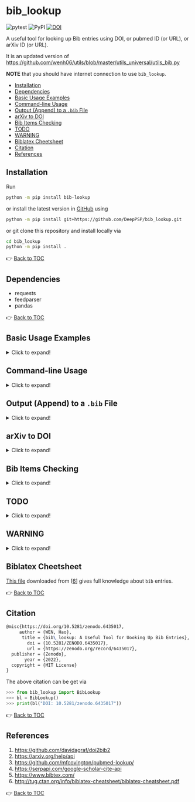 # bib_lookup

![pytest](https://github.com/DeepPSP/bib_lookup/actions/workflows/run-pytest.yml/badge.svg)
![PyPI](https://img.shields.io/pypi/v/bib_lookup?style=flat-square)
[![DOI](https://zenodo.org/badge/476130336.svg)](https://zenodo.org/badge/latestdoi/476130336)

A useful tool for looking up Bib entries using DOI, or pubmed ID (or URL), or arXiv ID (or URL).

It is an updated version of
https://github.com/wenh06/utils/blob/master/utils_universal/utils_bib.py

**NOTE** that you should have internet connection to use `bib_lookup`.


<!-- toc -->

- [Installation](#installation)
- [Dependencies](#dependencies)
- [Basic Usage Examples](#basic-usage-examples)
- [Command-line Usage](#command-line-usage)
- [Output (Append) to a `.bib` File](#append-to-file)
- [arXiv to DOI](#arxiv-to-doi)
- [Bib Items Checking](#bib-items-checking)
- [TODO](#todo)
- [WARNING](#warning)
- [Biblatex Cheetsheet](#biblatex-cheetsheet)
- [Citation](#citation)
- [References](#references)

<!-- tocstop -->


## Installation
Run
```bash
python -m pip install bib-lookup
```
or install the latest version in [GitHub](https://github.com/DeepPSP/bib_lookup/) using
```bash
python -m pip install git+https://github.com/DeepPSP/bib_lookup.git
```
or git clone this repository and install locally via
```bash
cd bib_lookup
python -m pip install .
```

:point_right: [Back to TOC](#bib_lookup)

## Dependencies
- requests
- feedparser
- pandas

:point_right: [Back to TOC](#bib_lookup)

## Basic Usage Examples

<details>
<summary>Click to expand!</summary>

```python
>>> from bib_lookup import BibLookup
>>> bl = BibLookup(align="middle")
>>> print(bl("1707.07183"))
@article{wen2017_1707.07183v2,
   author = {Hao Wen and Chunhui Liu},
    title = {Counting Multiplicities in a Hypersurface over a Number Field},
  journal = {arXiv preprint arXiv:1707.07183v2},
     year = {2017},
    month = {7},
}
>>> print(bl("10.1109/CVPR.2016.90"))
@inproceedings{He_2016,
     author = {Kaiming He and Xiangyu Zhang and Shaoqing Ren and Jian Sun},
      title = {Deep Residual Learning for Image Recognition},
  booktitle = {2016 {IEEE} Conference on Computer Vision and Pattern Recognition ({CVPR})},
        doi = {10.1109/cvpr.2016.90},
       year = {2016},
      month = {6},
  publisher = {{IEEE}},
}
>>> print(bl("10.23919/cinc53138.2021.9662801", align="left-middle"))
@inproceedings{Wen_2021,
  author    = {Hao Wen and Jingsu Kang},
  title     = {Hybrid Arrhythmia Detection on Varying-Dimensional Electrocardiography: Combining Deep Neural Networks and Clinical Rules},
  booktitle = {2021 Computing in Cardiology ({CinC})},
  doi       = {10.23919/cinc53138.2021.9662801},
  year      = {2021},
  month     = {9},
  publisher = {{IEEE}},
}
```

:point_right: [Back to TOC](#bib_lookup)

</details>

## Command-line Usage

<details>
<summary>Click to expand!</summary>

After installation, one can use `bib-lookup` in the command line:
```bash
bib-lookup 10.1109/CVPR.2016.90 10.23919/cinc53138.2021.9662801 --ignore-fields url doi -i path/to/input.txt -o path/to/output.bib
```

:point_right: [Back to TOC](#bib_lookup)

</details>

## <a name="append-to-file"></a> Output (Append) to a `.bib` File

<details>
<summary>Click to expand!</summary>

Each time a bib item is successfully found, it will be cached. One can call the `save` function to write the cached bib items to a `.bib` file, in the append mode.
```python
>>> from bib_lookup import BibLookup
>>> bl = BibLookup()
>>> bl(["10.1109/CVPR.2016.90", "10.23919/cinc53138.2021.9662801", "DOI: 10.1142/S1005386718000305"]);
>>> len(bl)
3
>>> bl[0]
'10.1109/CVPR.2016.90'
>>> bl.save([0, 2], "path/to/some/file.bib")  # save bib item corr. to "10.1109/CVPR.2016.90" and "DOI: 10.1142/S1005386718000305"
>>> len(bl)
1
>>> bl.pop(0)  # remove the bib item corr. "10.23919/cinc53138.2021.9662801", equivalent to `bl.pop("10.23919/cinc53138.2021.9662801")`
>>> len(bl)
0
```

:point_right: [Back to TOC](#bib_lookup)

</details>


## arXiv to DOI

<details>
<summary>Click to expand!</summary>

From 2022.2.17, new arXiv articles are automatically assigned DOIs (old ones in progress). If one prefers DOI citation to arXiv citation then
```python
>>> from bib_lookup import BibLookup
>>> bl = BibLookup(arxiv2doi=True)  # the default for `arxiv2doi` is False
>>> print(bl("https://arxiv.org/abs/2204.04420"))
@misc{https://doi.org/10.48550/arxiv.2204.04420,
     author = {Hao, Wen and Jingsu, Kang},
      title = {Investigating Deep Learning Benchmarks for Electrocardiography Signal Processing},
        doi = {10.48550/ARXIV.2204.04420},
   keywords = {Machine Learning (cs.LG), FOS: Computer and information sciences, FOS: Computer and information sciences},
  publisher = {arXiv},
       year = {2022},
  copyright = {Creative Commons Attribution 4.0 International}
}
```
while with `bl = BibLookup()`, one would get
```latex
@article{hao2022_2204.04420v1,
   author = {Wen Hao and Kang Jingsu},
    title = {Investigating Deep Learning Benchmarks for Electrocardiography Signal Processing},
  journal = {arXiv preprint arXiv:2204.04420v1},
     year = {2022},
    month = {4}
}
```

:point_right: [Back to TOC](#bib_lookup)

</details>

## Bib Items Checking

<details>
<summary>Click to expand!</summary>

One can use `BibLookup` to check the validity (**required fields, duplicate labels**, etc) of bib items in a Bib file. The following is an example with a [Bib file](/test/invalid_items.bib) with incorrect and duplicate bib items.
```python
>>> from bib_lookup import BibLookup
>>> bl = BibLookup()
>>> bl.check_bib_file("./test/invalid_items.bib")
Bib item "He_2016"
    starting from line 3 is not valid.
    Bib item of entry type "inproceedings" should have the following fields:
    ['author', 'title', 'booktitle', 'year']
Bib item "Wen_2018"
    starting from line 16 is not valid.
    Bib item of entry type "article" should have the following fields:
    ['author', 'title', 'journal', 'year']
Bib items "He_2016" starting from line 3
      and "He_2016" starting from line 45 is duplicate.
[3, 16, 45]
```
or from command line
```bash
bib-lookup -c ./test/invalid_items.bib
bib-lookup --ignore-fields url doi -i ./test/sample_input.txt -o ./tmp/a.bib -c true
```

:point_right: [Back to TOC](#bib_lookup)

</details>

## TODO

<details>
<summary>Click to expand!</summary>

1. ([:heavy_check_mark:](#command-line-usage)) ~~add CLI support~~;
2. use eutils.ncbi.nlm.nih.gov/entrez/eutils/esummary.fcgi for PubMed, as in \[[3](#ref3)\];
3. try using google scholar api described in \[[4](#ref4)\] (unfortunately \[[4](#ref4)\] is charged);
4. use `Flask` to write a simple browser-based UI;
5. (:heavy_check_mark:) ~~check if the bib item is already existed in the output file, and skip saving it if so~~;
6. since arXiv articles are now automatically assigned DOIs (ref. [this blog](https://blog.arxiv.org/2022/02/17/new-arxiv-articles-are-now-automatically-assigned-dois/)), consider converting arXiv identifiers to DOI indentifiers, and requesting from DOI. Currently, the request results are different, at least the entry type is change from `article` to `misc`.

:point_right: [Back to TOC](#bib_lookup)

</details>


## WARNING

<details>
<summary>Click to expand!</summary>

Many journals have specific requirements for the Bib entries,
for example, the title and/or journal (and/or booktitle), etc. should be **capitalized**,
which could not be done automatically since
- some abbreviations in title should have characters all in the upper case, for example
> ALBERT: A Lite BERT for Self-supervised Learning of Language Representations

- some should have characters all in in the lower case,
> mixup: Beyond Empirical Risk Minimization

- and some others should have mixed cases,
> KeMRE: Knowledge-enhanced Medical Relation Extraction for Chinese Medicine Instructions

This should be corrected by the user himself **if necessary** (which although is rare),
and remember to enclose such fields with **double curly braces**.

For example, the lookup result for the `AlexNet` paper is
```python
>>> from bib_lookup import BibLookup
>>> bl = BibLookup()
>>> print(bl("https://doi.org/10.1145/3065386"))
@article{Krizhevsky_2017,
     author = {Alex Krizhevsky and Ilya Sutskever and Geoffrey E. Hinton},
      title = {{ImageNet} classification with deep convolutional neural networks},
    journal = {Communications of the {ACM}},
        doi = {10.1145/3065386},
       year = {2017},
      month = {5},
  publisher = {Association for Computing Machinery ({ACM})},
     volume = {60},
     number = {6},
      pages = {84--90}
}
```
This result (the title) should be adjusted to
```latex
@article{Krizhevsky_2017,
     author = {Alex Krizhevsky and Ilya Sutskever and Geoffrey E. Hinton},
      title = {{ImageNet Classification with Deep Convolutional Neural Networks}},
    journal = {Communications of the {ACM}},
        doi = {10.1145/3065386},
       year = {2017},
      month = {5},
  publisher = {Association for Computing Machinery ({ACM})},
     volume = {60},
     number = {6},
      pages = {84--90}
}
```
A more severe example that need manual correction is as follows
```python
>>> from bib_lookup import BibLookup
>>> bl = BibLookup()
>>> print(bl("10.1093/acprof:oso/9780195058239.001.0001"))
@book{Malmivuo_1995,
     author = {Jaakko Malmivuo and Robert Plonsey},
      title = {{BioelectromagnetismPrinciples} and Applications of Bioelectric and Biomagnetic Fields},
        doi = {10.1093/acprof:oso/9780195058239.001.0001},
       year = {1995},
      month = {10},
  publisher = {Oxford University Press}
}
```
Adjust it to
```latex
@book{Malmivuo_1995,
     author = {Jaakko Malmivuo and Robert Plonsey},
      title = {{Bioelectromagnetism: Principles and Applications of Bioelectric and Biomagnetic Fields}},
        doi = {10.1093/acprof:oso/9780195058239.001.0001},
       year = {1995},
      month = {10},
  publisher = {Oxford University Press}
}
```
This shows that the data in the DOI database is **NOT** always correct.

:point_right: [Back to TOC](#bib_lookup)

</details>

## Biblatex Cheetsheet
[This file](/biblatex-cheatsheet.pdf) downloaded from \[[6](#ref6)\] gives full knowledge about `bib` entries.

:point_right: [Back to TOC](#bib_lookup)

## Citation
```latex
@misc{https://doi.org/10.5281/zenodo.6435017,
     author = {WEN, Hao},
      title = {bib\_lookup: A Useful Tool for Uooking Up Bib Entries},
        doi = {10.5281/ZENODO.6435017},
        url = {https://zenodo.org/record/6435017},
  publisher = {Zenodo},
       year = {2022},
  copyright = {MIT License}
}
```

The above citation can be get via
```python
>>> from bib_lookup import BibLookup
>>> bl = BibLookup()
>>> print(bl("DOI: 10.5281/zenodo.6435017"))
```

:point_right: [Back to TOC](#bib_lookup)

## References
1. <a name="ref1"></a> https://github.com/davidagraf/doi2bib2
2. <a name="ref2"></a> https://arxiv.org/help/api
3. <a name="ref3"></a> https://github.com/mfcovington/pubmed-lookup/
4. <a name="ref4"></a> https://serpapi.com/google-scholar-cite-api
5. <a name="ref5"></a> https://www.bibtex.com/
6. <a name="ref6"></a> http://tug.ctan.org/info/biblatex-cheatsheet/biblatex-cheatsheet.pdf

:point_right: [Back to TOC](#bib_lookup)
